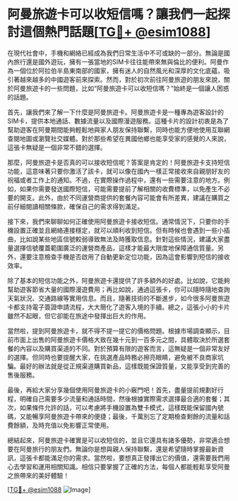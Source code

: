 # 阿曼旅遊卡可以收短信嗎？讓我們一起探討這個熱門話題[[TG💪+ @esim1088](https://t.me/s/esim1088)]

在現代社會中，手機和網絡已經成為我們日常生活中不可或缺的一部分。無論是國內旅行還是國外遊玩，擁有一張當地的SIM卡往往能帶來無與倫比的便利。阿曼作為一個位於阿拉伯半島東南部的國家，擁有迷人的自然風光和深厚的文化底蘊，吸引著越來越多的中國遊客前來探索。然而，對於初次前往阿曼旅遊的朋友來說，關於阿曼旅遊卡的一些問題，比如“阿曼旅遊卡可以收短信嗎？”始終是一個讓人困惑的話題。

首先，讓我們來了解一下什麼是阿曼旅遊卡。阿曼旅遊卡是一種專為遊客設計的SIM卡，提供本地通話、數據流量以及國際漫遊服務。這種卡片的設計初衷是為了幫助遊客在阿曼期間能夠輕鬆地與家人朋友保持聯繫，同時也能方便地使用互聯網查閱地圖或瀏覽社交媒體。對於那些希望在異國他鄉也能享受家的感覺的人來說，這張卡無疑是一個非常不錯的選擇。

那麼，阿曼旅遊卡是否真的可以接收短信呢？答案是肯定的！阿曼旅遊卡支持短信功能，這意味著只要你激活了該卡，就可以像在國內一樣正常接收來自親朋好友的祝福或者工作上的通知。不過，在實際操作過程中，還有一些需要注意的地方。例如，如果你需要發送國際短信，可能需要提前了解相關的收費標準，以免產生不必要的開支。此外，由於不同運營商提供的套餐內容可能會有所差異，建議在購買之前仔細閱讀相關條款，確保自己的需求得到滿足。

接下來，我們來聊聊如何正確使用阿曼旅遊卡接收短信。通常情況下，只要你的手機設置正確並且網絡連接穩定，就可以順利收到短信。但有時候也會遇到一些小插曲，比如說某些地區信號較弱導致無法及時獲取信息。針對這些情況，建議大家盡量選擇信號覆蓋範圍廣泛的運營商產品，這樣才能最大限度地保障通信質量。另外，還要注意檢查手機是否啟用了自動更新定位功能，因為這會影響到短信的接收效率。

除了基本的短信功能之外，阿曼旅遊卡還提供了許多額外的好處。比如說，它能夠幫助遊客節省大量的國際漫遊費用；再比如說，通過這張卡，你可以隨時隨地查詢天氣狀況、交通路線等實用信息。而且，隨著技術的不斷進步，如今很多阿曼旅遊卡都支持電子簽證申請流程，大大簡化了遊客入境的手續。總之，這張小小的卡片雖然不起眼，但它卻能在旅途中發揮出巨大的作用。

當然啦，提到阿曼旅遊卡，就不得不提一提它的價格問題。根據市場調查顯示，目前市面上出售的阿曼旅遊卡價格大致在幾十元到一百多元之間，具體取決於所選套餐的內容以及購買渠道的不同。對於預算有限的遊客而言，這無疑是一個非常友好的選擇。但同時也要提醒大家，在挑選產品時務必擦亮眼睛，避免被不良商家坑騙。最好的辦法就是從正規渠道購買新品，這樣既能保證質量，又能享受到完善的售後服務。

最後，再給大家分享幾個使用阿曼旅遊卡的小竅門吧！首先，盡量提前規劃好行程，明確自己需要多少流量和通話時間，然後根據實際需求選擇最合適的套餐；其次，如果條件允許的話，可以考慮將手機設置為雙卡模式，這樣既能保留國內號碼，又能暢享阿曼旅遊卡帶來的便捷；最後，千萬別忘了定期檢查剩餘的流量和話費餘額，及時充值以免影響正常使用。

總結起來，阿曼旅遊卡確實是可以收短信的，並且它還具有諸多優勢，非常適合想要在阿曼旅行的朋友們。無論你是想與親人保持聯繫，還是希望隨時掌握最新資訊，這張卡都能滿足你的需求。當然啦，要想真正發揮出它的價值，還需要我們用心去學習和運用相關知識。相信只要掌握了正確的方法，每個人都能輕鬆享受阿曼之旅帶來的美好體驗！

[[TG💪+ @esim1088](https://t.me/s/esim1088) ![Image](https://i.postimg.cc/4NQfJmqS/Snipaste-2025-05-13-00-14-12.png)]